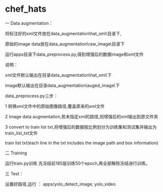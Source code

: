 # chef_hats

一 Data augmentation：

将标注好的xml文件放在data_augmentation\hat_xml\目录下,

原始的image data放在data_augmentation\raw_image\目录下

运行apps目录下data_preprocess.py,得到增强后的数据image和xml文件

说明：

xml文件默认输出在目录data_augmentation\hat_xml\下

image默认输出在目录data_augmentation\auged_image\下

data_preprocess.py三步：

1 转换xml文件中的原始图像路径,覆盖原来的xml文件

2 Image data augmentation,若未指定xml的路径,则增强后的xml输出到原文件夹

3 convert to train list txt,将增强后的数据按比例划分为训练集和测试集并输出为train_list_txt文件

  train list txt(each line in the txt includes the image path and box information)

二 Training

 运行train.py训练
  先冻结前185层训练50个epoch,再全部解除冻结进行训练。
  
三 Test：

  设置好路径,运行 ：
  apps/yolo_detect_image;
  yolo_video
